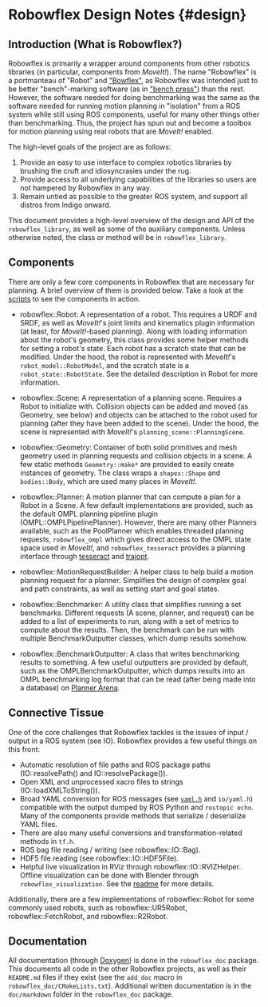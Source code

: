 # Robowflex Design Notes {#design}

## Introduction (What is Robowflex?)

Robowflex is primarily a wrapper around components from other robotics libraries (in particular, components from _MoveIt!_).
The name "Robowflex" is a portmanteau of "Robot" and ["Bowflex"](https://en.wikipedia.org/wiki/Bowflex), as Robowflex was intended just to be better "bench"-marking software (as in ["bench press"](https://en.wikipedia.org/wiki/Bench_press)) than the rest.
However, the software needed for doing benchmarking was the same as the software needed for running motion planning in "isolation" from a ROS system while still using ROS components, useful for many other things other than benchmarking.
Thus, the project has spun out and become a toolbox for motion planning using real robots that are _MoveIt!_ enabled.

The high-level goals of the project are as follows:
1. Provide an easy to use interface to complex robotics libraries by brushing the cruft and idiosyncrasies under the rug.
2. Provide access to all underlying capabilities of the libraries so users are not hampered by Robowflex in any way.
3. Remain untied as possible to the greater ROS system, and support all distros from Indigo onward.

This document provides a high-level overview of the design and API of the `robowflex_library`, as well as some of the auxiliary components.
Unless otherwise noted, the class or method will be in `robowflex_library`.

## Components

There are only a few core components in Robowflex that are necessary for planning.
A brief overview of them is provided below.
Take a look at the [scripts](scripts.html) to see the components in action.

- robowflex::Robot: A representation of a robot.
This requires a URDF and SRDF, as well as _MoveIt!_'s joint limits and kinematics plugin information (at least, for _MoveIt!_-based planning).
Along with loading information about the robot's geometry, this class provides some helper methods for setting a robot's state.
Each robot has a scratch state that can be modified.
Under the hood, the robot is represented with _MoveIt!_'s `robot_model::RobotModel`, and the scratch state is a `robot_state::RobotState`.
See the detailed description in Robot for more information.

- robowflex::Scene: A representation of a planning scene. 
Requires a Robot to initialize with. 
Collision objects can be added and moved (as Geometry, see below) and objects can be attached to the robot used for planning (after they have been added to the scene).
Under the hood, the scene is represented with _MoveIt!_'s `planning_scene::PlanningScene`.

- robowflex::Geometry: Container of both solid primitives and mesh geometry used in planning requests and collision objects in a scene.
A few static methods `Geometry::make*` are provided to easily create instances of geometry.
The class wraps a `shapes::Shape` and `bodies::Body`, which are used many places in _MoveIt!_.

- robowflex::Planner: A motion planner that can compute a plan for a Robot in a Scene.
A few default implementations are provided, such as the default OMPL planning pipeline plugin (OMPL::OMPLPipelinePlanner).
However, there are many other Planners available, such as the PoolPlanner which enables threaded planning requests, `robowflex_ompl` which gives direct access to the OMPL state space used in _MoveIt!_, and `robowflex_tesseract` provides a planning interface through [tesseract](https://github.com/ros-industrial-consortium/tesseract) and [trajopt](https://github.com/ros-industrial-consortium/trajopt_ros).

- robowflex::MotionRequestBuilder: A helper class to help build a motion planning request for a planner.
Simplifies the design of complex goal and path constraints, as well as setting start and goal states.

- robowflex::Benchmarker: A utility class that simplifies running a set benchmarks.
Different requests (A scene, planner, and request) can be added to a list of experiments to run, along with a set of metrics to compute about the results.
Then, the benchmark can be run with multiple BenchmarkOutputter classes, which dump results somehow.

- robowflex::BenchmarkOutputter: A class that writes benchmarking results to something.
A few useful outputters are provided by default, such as the OMPLBenchmarkOutputter, which dumps results into an OMPL benchmarking log format that can be read (after being made into a database) on [Planner Arena](planner_arena.org).

## Connective Tissue

One of the core challenges that Robowflex tackles is the issues of input / output in a ROS system (see IO).
Robowflex provides a few useful things on this front:
- Automatic resolution of file paths and ROS package paths (IO::resolvePath() and IO::resolvePackage()).
- Open XML and unprocessed xacro files to strings (IO::loadXMLToString()).
- Broad YAML conversion for ROS messages (see [`yaml.h`](yaml_8h_source.html) and `io/yaml.h`) compatible with the output dumped by ROS Python and `rostopic echo`.
Many of the components provide methods that serialize / deserialize YAML files.
- There are also many useful conversions and transformation-related methods in `tf.h`.
- ROS bag file reading / writing (see robowflex::IO::Bag).
- HDF5 file reading (see robowflex::IO::HDF5File).
- Helpful live visualization in RViz through robowflex::IO::RVIZHelper.
Offline visualization can be done with Blender through `robowflex_visualization`.
See the [readme](robowflex_visualization/README.html) for more details.

Additionally, there are a few implementations of robowflex::Robot for some commonly used robots, such as robowflex::UR5Robot, robowflex::FetchRobot, and robowflex::R2Robot.

## Documentation

All documentation (through [Doxygen](http://www.stack.nl/~dimitri/doxygen/)) is done in the `robowflex_doc` package.
This documents all code in the other Robowflex projects, as well as their `README.md` files if they exist (see the `add_doc` macro in `robowflex_doc/CMakeLists.txt`).
Additional written documentation is in the `doc/markdown` folder in the `robowflex_doc` package.

